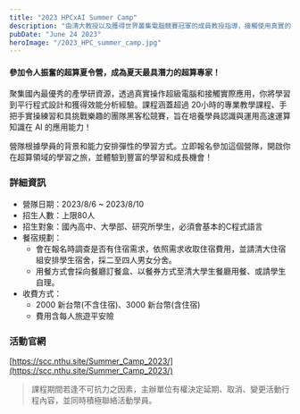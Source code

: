 ```yaml
---
title: "2023 HPCxAI Summer Camp"
description: "由清大教授以及獲得世界叢集電腦競賽冠軍的成員教授指導，接觸使用真實的超級電腦與應用程式"
pubDate: "June 24 2023"
heroImage: "/2023_HPC_summer_camp.jpg"
---
```


<!-- CSS Code: Place this code in the document's head (between the 'head' tags) -->
<style>
table.GeneratedTable {
  width: 100%;
  background-color: #ffffff;
  border-collapse: collapse;
  border-width: 2px;
  border-color: #68624b;
  border-style: solid;
  color: #000000;
}

table.GeneratedTable td, table.GeneratedTable th {
  border-width: 2px;
  border-color: #68624b;
  border-style: solid;
  padding: 3px;
}

table.GeneratedTable thead {
  background-color: #ffcc00;
}
</style>

#### 參加令人振奮的超算夏令營，成為夏天最具潛力的超算專家！

聚集國內最優秀的產學研資源，透過真實操作超級電腦和接觸實際應用，你將學習到平行程式設計和獲得效能分析經驗。課程涵蓋超過 20小時的專業教學課程、手把手實操練習和具挑戰樂趣的團隊黑客松競賽，旨在培養學員認識與運用高速運算知識在 AI 的應用能力！

營隊根據學員的背景和能力安排彈性的學習方式。立即報名參加這個營隊，開啟你在超算領域的學習之旅，並體驗到豐富的學習和成長機會！


### 詳細資訊

- 營隊日期：2023/8/6 ~ 2023/8/10
- 招生人數：上限80人
- 招生對象：國內高中、大學部、研究所學生，必須會基本的C程式語言
- 餐宿規劃：
  - 會在報名時調查是否有住宿需求，依照需求收取住宿費用，並請清大住宿組安排學生宿舍，採二至四人男女分舍。
  - 用餐方式會採向餐廳訂餐盒、以餐券方式至清大學生餐廳用餐、或請學生自理。
- 收費方式：
  - 2000 新台幣(不含住宿)、3000 新台幣(含住宿)
  - 費用含每人旅遊平安險

### 活動官網
[https://scc.nthu.site/Summer_Camp_2023/](https://scc.nthu.site/Summer_Camp_2023/)

> 課程期間若逢不可抗力之因素，主辦單位有權決定延期、取消、變更活動行程內容，並同時積極聯絡活動學員。